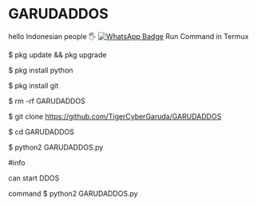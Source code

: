 # GARUDADDOS 

hello Indonesian people 🖐️
 [![WhatsApp Badge](https://img.shields.io/badge/-6281331369655-green?style=flat&logo=WhatsApp&logoColor=white&link=https://wa.me/6281331369655/)](https://wa.me/6281331369655/)
Run Command in Termux 

$ pkg update && pkg upgrade 

$ pkg install python 

$ pkg install git 

$ rm -rf GARUDADDOS 

$ git clone https://github.com/TigerCyberGaruda/GARUDADDOS 

$ cd GARUDADDOS 

$ python2 GARUDADDOS.py 

#info

can start DDOS 

command $ python2 GARUDADDOS.py <Ip> <port> <packetSize>

